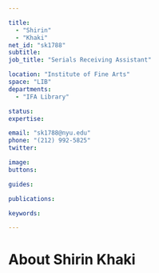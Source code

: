 ```yaml
---

title:
  - "Shirin"
  - "Khaki"
net_id: "sk1788"
subtitle: 
job_title: "Serials Receiving Assistant"

location: "Institute of Fine Arts"
space: "LIB"
departments:
  - "IFA Library"

status: 
expertise:

email: "sk1788@nyu.edu"
phone: "(212) 992-5825"
twitter: 

image: 
buttons:

guides:

publications:

keywords:

---
```


# About Shirin Khaki


